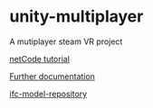 # unity-multiplayer

A mutiplayer steam VR project

[netCode tutorial](https://www.youtube.com/watch?v=stJ4SESQwJQ)

[Further documentation](./doc/README.md)

[ifc-model-repository](http://smartlab1.elis.ugent.be:8889/IFC-repo/)
